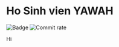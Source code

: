 # Ho Sinh vien YAWAH

![Badge](https://img.shields.io/github/repo-size/FTU2-Student-Association/official-materials?label=YAWAH&logo=GitHub)
![Commit rate](https://img.shields.io/github/commit-activity/m/FTU2-Student-Association/official-materials?label=Commit%20rate)

Hi
